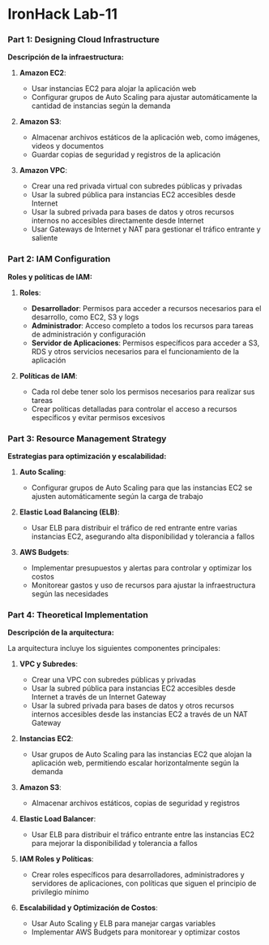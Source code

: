 # IronHack Lab-11

### Part 1: Designing Cloud Infrastructure

**Descripción de la infraestructura:**

1. **Amazon EC2**:
    - Usar instancias EC2 para alojar la aplicación web
    - Configurar grupos de Auto Scaling para ajustar automáticamente la cantidad de instancias según la demanda

2. **Amazon S3**:
    - Almacenar archivos estáticos de la aplicación web, como imágenes, videos y documentos
    - Guardar copias de seguridad y registros de la aplicación

3. **Amazon VPC**:
    - Crear una red privada virtual con subredes públicas y privadas
    - Usar la subred pública para instancias EC2 accesibles desde Internet
    - Usar la subred privada para bases de datos y otros recursos internos no accesibles directamente desde Internet
    - Usar Gateways de Internet y NAT para gestionar el tráfico entrante y saliente

### Part 2: IAM Configuration

**Roles y políticas de IAM:**

1. **Roles**:
    - **Desarrollador**: Permisos para acceder a recursos necesarios para el desarrollo, como EC2, S3 y logs
    - **Administrador**: Acceso completo a todos los recursos para tareas de administración y configuración
    - **Servidor de Aplicaciones**: Permisos específicos para acceder a S3, RDS y otros servicios necesarios para el funcionamiento de la aplicación

2. **Políticas de IAM**:
    - Cada rol debe tener solo los permisos necesarios para realizar sus tareas
    - Crear políticas detalladas para controlar el acceso a recursos específicos y evitar permisos excesivos

### Part 3: Resource Management Strategy

**Estrategias para optimización y escalabilidad:**

1. **Auto Scaling**:
    - Configurar grupos de Auto Scaling para que las instancias EC2 se ajusten automáticamente según la carga de trabajo

2. **Elastic Load Balancing (ELB)**:
    - Usar ELB para distribuir el tráfico de red entrante entre varias instancias EC2, asegurando alta disponibilidad y tolerancia a fallos

3. **AWS Budgets**:
    - Implementar presupuestos y alertas para controlar y optimizar los costos
    - Monitorear gastos y uso de recursos para ajustar la infraestructura según las necesidades

### Part 4: Theoretical Implementation

**Descripción de la arquitectura:**

La arquitectura incluye los siguientes componentes principales:

1. **VPC y Subredes**:
    - Crear una VPC con subredes públicas y privadas
    - Usar la subred pública para instancias EC2 accesibles desde Internet a través de un Internet Gateway
    - Usar la subred privada para bases de datos y otros recursos internos accesibles desde las instancias EC2 a través de un NAT Gateway

2. **Instancias EC2**:
    - Usar grupos de Auto Scaling para las instancias EC2 que alojan la aplicación web, permitiendo escalar horizontalmente según la demanda

3. **Amazon S3**:
    - Almacenar archivos estáticos, copias de seguridad y registros

4. **Elastic Load Balancer**:
    - Usar ELB para distribuir el tráfico entrante entre las instancias EC2 para mejorar la disponibilidad y tolerancia a fallos

5. **IAM Roles y Políticas**:
    - Crear roles específicos para desarrolladores, administradores y servidores de aplicaciones, con políticas que siguen el principio de privilegio mínimo

6. **Escalabilidad y Optimización de Costos**:
    - Usar Auto Scaling y ELB para manejar cargas variables
    - Implementar AWS Budgets para monitorear y optimizar costos

